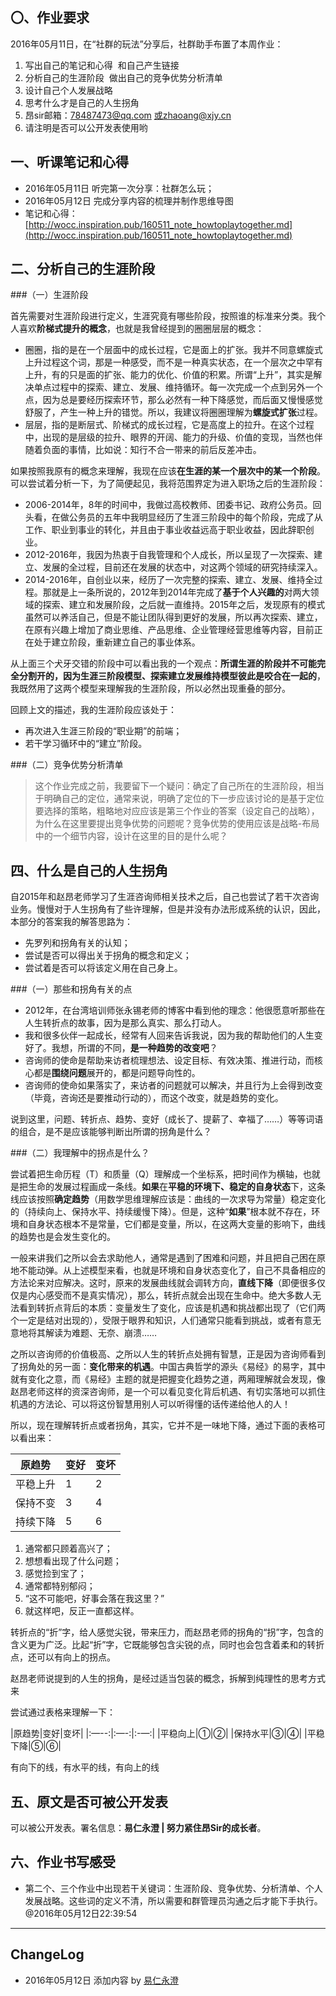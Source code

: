 ## 〇、作业要求

2016年05月11日，在“社群的玩法”分享后，社群助手布置了本周作业：

1. 写出自己的笔记和心得  和自己产生链接
2. 分析自己的生涯阶段  做出自己的竞争优势分析清单
3. 设计自己个人发展战略
4. 思考什么才是自己的人生拐角
5. 昂sir邮箱：78487473@qq.com 或zhaoang@xjy.cn
6. 请注明是否可以公开发表使用哟

## 一、听课笔记和心得

- 2016年05月11日 听完第一次分享：社群怎么玩；
- 2016年05月12日 完成分享内容的梳理并制作思维导图
- 笔记和心得：[http://wocc.inspiration.pub/160511_note_howtoplaytogether.md](http://wocc.inspiration.pub/160511_note_howtoplaytogether.md)

## 二、分析自己的生涯阶段

###（一）生涯阶段

首先需要对生涯阶段进行定义，生涯究竟有哪些阶段，按照谁的标准来分类。我个人喜欢**阶梯式提升的概念**，也就是我曾经提到的圈圈层层的概念：

- 圈圈，指的是在一个层面中的成长过程，它是面上的扩张。我并不同意螺旋式上升过程这个词，那是一种感受，而不是一种真实状态，在一个层次之中罕有上升，有的只是面的扩张、能力的优化、价值的积累。所谓“上升”，其实是解决单点过程中的探索、建立、发展、维持循环。每一次完成一个点到另外一个点，因为总是要经历探索环节，那么必然有一种下降感觉，而后面又慢慢感觉舒服了，产生一种上升的错觉。所以，我建议将圈圈理解为**螺旋式扩张**过程。
- 层层，指的是断层式、阶梯式的成长过程，它是高度上的拉升。在这个过程中，出现的是层级的拉升、眼界的开阔、能力的升级、价值的变现，当然也伴随着负面的事情，比如说：知行不合一带来的前后反差冲击。

如果按照我原有的概念来理解，我现在应该**在生涯的某一个层次中的某一个阶段**。可以尝试着分析一下，为了简便起见，我将范围界定为进入职场之后的生涯阶段：

- 2006-2014年，8年的时间中，我做过高校教师、团委书记、政府公务员。回头看，在做公务员的五年中我明显经历了生涯三阶段中的每个阶段，完成了从工作、职业到事业的转化，并且由于事业收益远高于职业收益，因此辞职创业。
- 2012-2016年，我因为热衷于自我管理和个人成长，所以呈现了一次探索、建立、发展的全过程，目前还在发展的状态中，对这两个领域的研究持续深入。
- 2014-2016年，自创业以来，经历了一次完整的探索、建立、发展、维持全过程。那就是上一条所说的，2012年到2014年完成了**基于个人兴趣的**对两大领域的探索、建立和发展阶段，之后就一直维持。2015年之后，发现原有的模式虽然可以养活自己，但是不能让团队得到更好的发展，所以再次探索、建立，在原有兴趣上增加了商业思维、产品思维、企业管理经营思维等内容，目前正在处于建立阶段，重新建立自己的事业体系。

从上面三个犬牙交错的阶段中可以看出我的一个观点：**所谓生涯的阶段并不可能完全分割开的，因为生涯三阶段模型、探索建立发展维持模型彼此是咬合在一起的**，我既然用了这两个模型来理解我的生涯阶段，所以必然出现重叠的部分。

回顾上文的描述，我的生涯阶段应该处于：
- 再次进入生涯三阶段的“职业期”的前端；
- 若干学习循环中的“建立”阶段。

###（二）竞争优势分析清单

> 这个作业完成之前，我要留下一个疑问：确定了自己所在的生涯阶段，相当于明确自己的定位，通常来说，明确了定位的下一步应该讨论的是基于定位要选择的策略，粗略地对应应该是第三个作业的答案（设定自己的战略），为什么在这里要提出竞争优势的问题呢？竞争优势的使用应该是战略-布局中的一个细节内容，设计在这里的目的是什么呢？

## 四、什么是自己的人生拐角

自2015年和赵昂老师学习了生涯咨询师相关技术之后，自己也尝试了若干次咨询业务。慢慢对于人生拐角有了些许理解，但是并没有办法形成系统的认识，因此，本部分的答案我的解答思路为：

- 先罗列和拐角有关的认知；
- 尝试是否可以得出关于拐角的概念和定义；
- 尝试着是否可以将该定义用在自己身上。

###（一）那些和拐角有关的点

- 2012年，在台湾培训师张永锡老师的博客中看到他的理念：他很愿意听那些在人生转折点的故事，因为是那么真实、那么打动人。
- 我和很多伙伴一起成长，经常有人回来告诉我说，因为我的帮助他们的人生变好了。我想，所谓的不同，**是一种趋势的改变吧**？
- 咨询师的使命是帮助来访者梳理想法、设定目标、有效决策、推进行动，而核心都是**围绕问题**展开的，都是问题导向性的。
- 咨询师的使命如果落实了，来访者的问题就可以解决，并且行为上会得到改变（毕竟，咨询还是要推动行动的），而这个改变，就是趋势的变化。

说到这里，问题、转折点、趋势、变好（成长了、提薪了、幸福了……）等等词语的组合，是不是应该能够判断出所谓的拐角是什么？

###（二）我理解中的拐点是什么？

尝试着把生命历程（T）和质量（Q）理解成一个坐标系，把时间作为横轴，也就是把生命的发展过程画成一条线。**如果**在**平稳的环境下、稳定的自身状态**下，这条线应该按照**确定趋势**（用数学思维理解应该是：曲线的一次求导为常量）稳定变化的（持续向上、保持水平、持续缓慢下降）。但是，这种“**如果**”根本就不存在，环境和自身状态根本不是常量，它们都是变量，所以，在这两大变量的影响下，曲线的趋势也是会发生变化的。

一般来讲我们之所以会去求助他人，通常是遇到了困难和问题，并且把自己困在原地不能动弹。从上述模型来看，也就是环境和自身状态变化了，自己不具备相应的方法论来对应解决。这时，原来的发展曲线就会调转方向，**直线下降**（即便很多仅仅是内心感受而不是真实情况），那么，转折点就会出现在生命中。绝大多数人无法看到转折点背后的本质：变量发生了变化，应该是机遇和挑战都出现了（它们两个一定是结对出现的），受限于眼界和知识，人们通常只能看到挑战，或者有意无意地将其解读为难题、无奈、崩溃……

之所以咨询师的价值极高、之所以人生的转折点处拥有智慧，正是因为咨询师看到了拐角处的另一面：**变化带来的机遇**。中国古典哲学的源头《易经》的易字，其中就有变化之意，而《易经》主题的就是把握变化趋势之道，两厢理解就会发现，像赵昂老师这样的资深咨询师，是一个可以看见变化背后机遇、有切实落地可以抓住机遇的方法论、可以将这份智慧用别人可以听得懂的话传递给他人的人！

所以，现在理解转折点或者拐角，其实，它并不是一味地下降，通过下面的表格可以看出来：

| 原趋势 | 变好 | 变坏 |
|----------|------|------|
| 平稳上升 | 1 | 2 |
| 保持不变 | 3 | 4 |
| 持续下降 | 5 | 6 |

1. 通常都只顾着高兴了；
2. 想想看出现了什么问题；
3. 感觉捡到宝了；
4. 通常都特别郁闷；
5. “这不可能吧，好事会落在我这里？”
6. 就这样吧，反正一直都这样。




转折点的“折”字，给人感觉尖锐，带来压力，而赵昂老师的拐角的“拐”字，包含的含义更为广泛。比起“折”字，它既能够包含尖锐的点，同时也会包含着柔和的转折点，还可以有向上的拐点。

赵昂老师说提到的人生的拐角，是经过适当包装的概念，拆解到纯理性的思考方式来



尝试通过表格来理解一下：

|原趋势|变好|变坏|
|:—--:|:—-:|:-—:|
|平稳向上|①|②|
|保持水平|③|④|
|平稳下降|⑤|⑥|



有向下的线，有水平的线，有向上的线


## 五、原文是否可被公开发表

可以被公开发表。署名信息：**易仁永澄 | 努力紧住昂Sir的成长者**。

## 六、作业书写感受

- 第二个、三个作业中出现若干关键词：生涯阶段、竞争优势、分析清单、个人发展战略。这些词的定义不清，所以需要和群管理员沟通之后才能下手执行。@2016年05月12日22:39:54

----

## ChangeLog

- 2016年05月12日 添加内容 by [易仁永澄](http://blog.hiddenwangcc.com)
